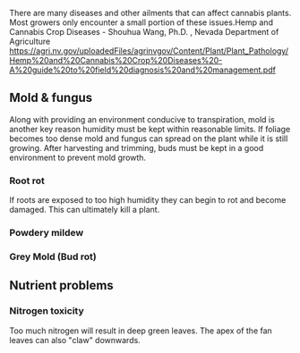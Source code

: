 There are many diseases and other ailments that can affect cannabis plants. Most growers only encounter a small portion of these issues.<ref>Hemp and Cannabis Crop Diseases - Shouhua Wang, Ph.D. , Nevada Department of Agriculture https://agri.nv.gov/uploadedFiles/agrinvgov/Content/Plant/Plant_Pathology/Hemp%20and%20Cannabis%20Crop%20Diseases%20-A%20guide%20to%20field%20diagnosis%20and%20management.pdf</ref>

## Mold & fungus
Along with providing an environment conducive to transpiration, mold is another key reason humidity must be kept within reasonable limits. If foliage becomes too dense mold and fungus can spread on the plant while it is still growing. After harvesting and trimming, buds must be kept in a good environment to prevent mold growth.

### Root rot
If roots are exposed to too high humidity they can begin to rot and become damaged. This can ultimately kill a plant.

### Powdery mildew

### Grey Mold (Bud rot)

## Nutrient problems

### Nitrogen toxicity
Too much nitrogen will result in deep green leaves. The apex of the fan leaves can also "claw" downwards.
